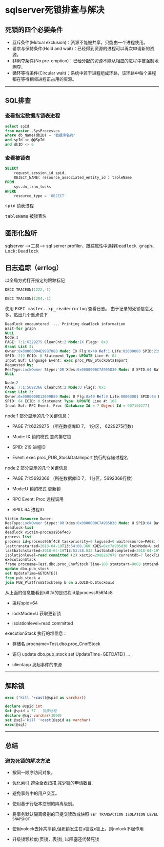 # sqlserver死锁排查与解决

## 死锁的四个必要条件

- 互斥条件(Mutual exclusion)：资源不能被共享，只能由一个进程使用。
- 请求与保持条件(Hold and wait)：已经得到资源的进程可以再次申请新的资源。
- 非剥夺条件(No pre-emption)：已经分配的资源不能从相应的进程中被强制地剥夺。
- 循环等待条件(Circular wait)：系统中若干进程组成环路，该环路中每个进程都在等待相邻进程正占用的资源。

----

## SQL排查

### 查看指定数据库锁表进程

```sql
select spId
from master..SysProcesses
where db_Name(dbID) = '数据库名称'
and spId <> @@SpId
and dbID <> 0
```

### 查看被锁表

```sql
SELECT
    request_session_id spid,
    OBJECT_NAME( resource_associated_entity_id ) tableName
FROM
    sys.dm_tran_locks
WHERE
    resource_type = 'OBJECT'
```

<kbd>spid</kbd> 锁表进程

<kbd>tableName</kbd> 被锁表名

## 图形化监听

sqlserver -->工具--> sql server profiler，跟踪属性中选择<kbd>Deadlock graph</kbd>、<kbd>Lock:Deadlock</kbd>

## 日志追踪（errlog）

以全局方式打开指定的跟踪标记

```sql
DBCC TRACEON(1222,-1)

DBCC TRACEON(1204,-1)
```

使用 <kbd>EXEC master..xp_readerrorlog</kbd> 查看日志。 由于记录的死锁信息太多，贴出几个重点说下

```sql
Deadlock encountered .... Printing deadlock information
Wait-for graph
NULL
Node:1
PAGE: 7:1:6229275 CleanCnt:2 Mode:IX Flags: 0x3
Grant List 3:
Owner:0x00000004E99B7880 Mode: IX Flg:0x40 Ref:1 Life:02000000 SPID:219 ECID:0 XactLockInfo: 0x0000000575C7E970
SPID: 219 ECID: 0 Statement Type: UPDATE Line #: 84
Input Buf: Language Event: exec proc_PUB_StockDataImport
Requested by: 
ResType:LockOwner Stype:'OR'Xdes:0x0000000C7A905D30 Mode: U SPID:64 BatchID:0 ECID:59 TaskProxy:(0x0000000E440AAFE0) Value:0x8d160240 Cost:(0/0)
NULL

Node:2
PAGE: 7:1:5692366 CleanCnt:2 Mode:U Flags: 0x3
Grant List 3:
Owner:0x0000000D12099B80 Mode: U Flg:0x40 Ref:0 Life:00000001 SPID:64 ECID:0 XactLockInfo: 0x000000136B4758F0
SPID: 64 ECID: 0 Statement Type: UPDATE Line #: 108
Input Buf: RPC Event: Proc [Database Id = 7 Object Id = 907150277]
```

node:1 部分显示的几个关键信息：

- PAGE 7:1:6229275  （所在数据库ID 7， 1分区， 6229275行数）

- Mode: IX  锁的模式  意向排它锁

- SPID: 219  进程ID

- Event: exec proc_PUB_StockDataImport  执行的存储过程名

node:2 部分显示的几个关键信息

- PAGE 7:1:5692366  （所在数据库ID 7， 1分区，5692366行数）

- Mode:U 锁的模式  更新锁

- RPC Event: Proc 远程调用

- SPID: 64  进程ID

```sql
Victim Resource Owner:
ResType:LockOwner Stype:'OR'Xdes:0x0000000C7A905D30 Mode: U SPID:64 BatchID:0 ECID:59 TaskProxy:(0x0000000E440AAFE0) Value:0x8d160240 Cost:(0/0)
deadlock-list
deadlock victim=process956f4c8
process-list
process id=process956f4c8 taskpriority=0 logused=0 waitresource=PAGE: 7:1:6229275 waittime=2034 ownerId=2988267079 transactionname=UPDATE
lasttranstarted=2018-04-19T13:54:00.360 XDES=0xc7a905d30 lockMode=U schedulerid=24 kpid=1308 status=suspended spid=64 sbid=0 ecid=59 priority=0 trancount=0 
lastbatchstarted=2018-04-19T13:53:58.033 lastbatchcompleted=2018-04-19T13:53:58.033 clientapp=.Net SqlClient Data Provider hostname=VMSERVER76 hostpid=16328 
isolationlevel=read committed (2) xactid=2988267079 currentdb=7 lockTimeout=4294967295 clientoption1=671088672 clientoption2=128056
executionStack
frame procname=Test.dbo.proc_CnofStock line=108 stmtstart=9068 stmtend=9336 sqlhandle=0x03000700c503123601ba25019ca800000100000000000000
update dbo.pub_stock
set UpdateTime=GETDATE()
from pub_stock a
join PUB_PlatfromStocktemp b on a.GUID=b.StockGuid
```

从上面的信息能看到kill 掉的是进程id是process956f4c8

- 进程spid=64

- lockMode=U 获取更新锁

- isolationlevel=read committed

executionStack 执行的堆信息：

- 存储名 procname=Test.dbo.proc_CnofStock

- 语句 update dbo.pub_stock set UpdateTime=GETDATE() ...

- clientapp 发起事件的来源

----

## 解除锁

```sql
exec ('Kill '+cast(@spid as varchar))
```

```sql
declare @spid int
Set @spid = 57 --锁表进程
declare @sql varchar(1000)
set @sql='kill '+cast(@spid as varchar)
exec(@sql)
```

----

## 总结

### 避免死锁的解决方法

- 按同一顺序访问对象。

- 优化索引,避免全表扫描,减少锁的申请数目.

- 避免事务中的用户交互。

- 使用基于行版本控制的隔离级别。

- 将事务默认隔离级别的已提交读改成快照 `SET TRANSACTION ISOLATION LEVEL SNAPSHOT`

- 使用nolock去掉共享锁,但死锁发生在u锁或x锁上，则nolock不起作用

- 升级锁颗粒度(页锁，表锁), 以阻塞还代替死锁
